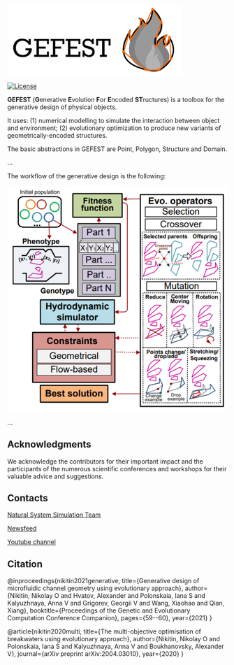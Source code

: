 <img src="./docs/img/gefest_logo.png" width="400"/>

[![License](https://img.shields.io/badge/License-BSD%203--Clause-blue.svg)](https://opensource.org/licenses/BSD-3-Clause)

**GEFEST** (**G**enerative **E**volution **F**or **E**ncoded **ST**ructures) is a toolbox for the generative design of
physical objects.

It uses: (1) numerical modelling to simulate the interaction between object and environment;
(2) evolutionary optimization to produce new variants of geometrically-encoded structures.

The basic abstractions in GEFEST are Point, Polygon, Structure and Domain.

...

The workflow of the generative design is the following:

![workflow](./docs/img/workflow.png)

...

## Acknowledgments

We acknowledge the contributors for their important impact and the participants of the numerous scientific conferences
and workshops for their valuable advice and suggestions.

## Contacts

[Natural System Simulation Team](https://itmo-nss-team.github.io/)

[Newsfeed](https://t.me/NSS_group)

[Youtube channel](https://www.youtube.com/channel/UC4K9QWaEUpT_p3R4FeDp5jA)

## Citation

@inproceedings{nikitin2021generative, title={Generative design of microfluidic channel geometry using evolutionary
approach}, author={Nikitin, Nikolay O and Hvatov, Alexander and Polonskaia, Iana S and Kalyuzhnaya, Anna V and Grigorev,
Georgii V and Wang, Xiaohao and Qian, Xiang}, booktitle={Proceedings of the Genetic and Evolutionary Computation
Conference Companion}, pages={59--60}, year={2021} }

@article{nikitin2020multi, title={The multi-objective optimisation of breakwaters using evolutionary approach},
author={Nikitin, Nikolay O and Polonskaia, Iana S and Kalyuzhnaya, Anna V and Boukhanovsky, Alexander V}, journal={arXiv
preprint arXiv:2004.03010}, year={2020} }

